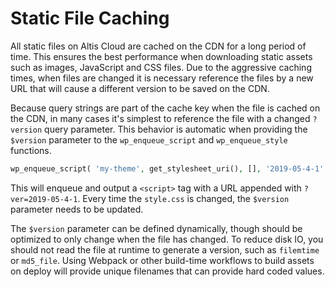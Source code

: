# Static File Caching

All static files on Altis Cloud are cached on the CDN for a long period of time. This ensures the best performance when downloading
static assets such as images, JavaScript and CSS files. Due to the aggressive caching times, when files are changed it is necessary
reference the files by a new URL that will cause a different version to be saved on the CDN.

Because query strings are part of the cache key when the file is cached on the CDN, in many cases it's simplest to reference the
file with a changed `?version` query parameter. This behavior is automatic when providing the `$version` parameter to
the `wp_enqueue_script` and `wp_enqueue_style` functions.

```php
wp_enqueue_script( 'my-theme', get_stylesheet_uri(), [], '2019-05-4-1' );
```

This will enqueue and output a `<script>` tag with a URL appended with `?ver=2019-05-4-1`. Every time the `style.css` is changed,
the `$version` parameter needs to be updated.

The `$version` parameter can be defined dynamically, though should be optimized to only change when the file has changed. To reduce
disk IO, you should not read the file at runtime to generate a version, such as `filemtime` or `md5_file`. Using Webpack or other
build-time workflows to build assets on deploy will provide unique filenames that can provide hard coded values.
